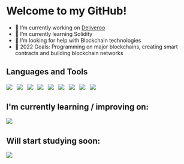 <!-- <p align="center">
    <img src="https://rishavanand.github.io/static/images/greetings.gif" align="center" style="width: 100%" />
</p> -->

# Welcome to my GitHub!

- 🔭 I’m currently working on [Deliveroo](https://github.com/painteyes/laravel-vue-deliveroo)  
- 🌱 I’m currently learning Solidity 
- 🤔 I’m looking for help with Blockchain technologies
- 🥅 2022 Goals: Programming on major blockchains, creating smart contracts and building blockchain networks 

## Languages and Tools

<div style="margin-top: 20px">
    <img src="https://img.shields.io/badge/-HTML-E34F26?logo=html5&logoColor=white"/>&nbsp;&nbsp;
    <img src="https://img.shields.io/badge/-CSS-1572B6?logo=css3&logoColor=white"/>&nbsp;&nbsp;
    <img src="https://img.shields.io/badge/-JavaScript-F7DF1E?logo=javaScript&logoColor=222"/>&nbsp;&nbsp;
    <img src="https://img.shields.io/badge/-Bootstrap-7952B3?logo=Bootstrap&logoColor=white"/>&nbsp;&nbsp;
    <img src="https://img.shields.io/badge/-Sass-CC6699?logo=Sass&logoColor=whitee"/>&nbsp;&nbsp;
    <img src="https://img.shields.io/badge/-Vue.js-4FC08D?logo=Vue.js&logoColor=white"/>&nbsp;&nbsp;
    <img src="https://img.shields.io/badge/-PHP-777BB4?logo=php&logoColor=white"/>&nbsp;&nbsp;
    <img src="https://img.shields.io/badge/-MySQL-4479A1?logo=MySQL&logoColor=white"/>&nbsp;&nbsp;
    <img src="https://img.shields.io/badge/-Laravel-FF2D20?logo=Laravel&logoColor=white"/>&nbsp;&nbsp;
    <br>
</div>


<!-- ## Graphics Software
<div style="margin-bottom: 20px">
    <img src="https://img.shields.io/badge/-Adobe Photoshop-31A8FF?logo=Adobe-Photoshop&logoColor=white&style=for-the-badge"/>&nbsp;&nbsp;
    <img src="https://img.shields.io/badge/-Adobe Premiere Pro-7952B3?logo=Adobe-Premiere-Pro&logoColor=white&style=for-the-badge"/>&nbsp;&nbsp;
    <img src="https://img.shields.io/badge/-Adobe After Effects-9999FF?logo=Adobe-After-Effects&logoColor=white&style=for-the-badge"/>&nbsp;&nbsp;
</div> -->

## I'm currently learning / improving on:

<img src="https://img.shields.io/badge/-SOLIDITY-black?style=for-the-badge"/>&nbsp;&nbsp;

## Will start studying soon:

<img src="https://img.shields.io/badge/-C++-blue?logo=c%2B%2B&&logoColor=white&style=for-the-badge"/>&nbsp;&nbsp;

<!-- ## Connect with me

<a href="https://www.linkedin.com/in/occhipinti/"><img align="left" src="https://raw.githubusercontent.com/yushi1007/yushi1007/main/images/linkedin.svg" alt="Yu Shi | LinkedIn" width="21px"/></a> -->
